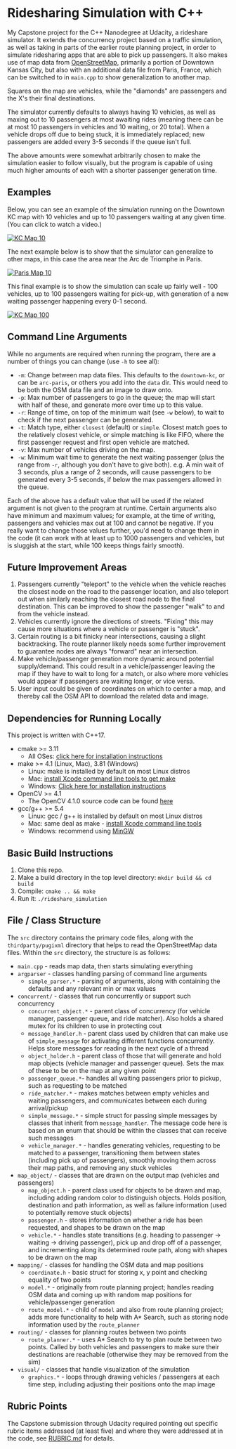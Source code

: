 # Ridesharing Simulation with C++

My Capstone project for the C++ Nanodegree at Udacity, a rideshare simulator. It extends the concurrency project based on a traffic simulation, as well as taking in parts of the earlier route planning project, in order to simulate ridesharing apps that are able to pick up passengers. It also makes use of map data from [OpenStreetMap](https://www.openstreetmap.org/), primarily a portion of Downtown Kansas City, but also with an additional data file from Paris, France, which can be switched to in `main.cpp` to show generalization to another map.

Squares on the map are vehicles, while the "diamonds" are passengers and the X's their final destinations.

The simulator currently defaults to always having 10 vehicles, as well as maxing out to 10 passengers at most awaiting rides (meaning there can be at most 10 passengers in vehicles and 10 waiting, or 20 total). When a vehicle drops off due to being stuck, it is immediately replaced; new passengers are added every 3-5 seconds if the queue isn't full.

The above amounts were somewhat arbitrarily chosen to make the simulation easier to follow visually, but the program is capable of using much higher amounts of each with a shorter passenger generation time.

## Examples

Below, you can see an example of the simulation running on the Downtown KC map with 10 vehicles and up to 10 passengers waiting at any given time. (You can click to watch a video.)

[![KC Map 10](https://img.youtube.com/vi/KivuGvkSRUI/sddefault.jpg)](https://www.youtube.com/watch?v=KivuGvkSRUI)

The next example below is to show that the simulator can generalize to other maps, in this case the area near the Arc de Triomphe in Paris.

[![Paris Map 10](https://img.youtube.com/vi/IibIyyhbfHs/sddefault.jpg)](https://www.youtube.com/watch?v=IibIyyhbfHs)

This final example is to show the simulation can scale up fairly well - 100 vehicles, up to 100 passengers waiting for pick-up, with generation of a new waiting passenger happening every 0-1 second.

[![KC Map 100](https://img.youtube.com/vi/0u3_8vQH2Xo/sddefault.jpg)](https://www.youtube.com/watch?v=0u3_8vQH2Xo)

## Command Line Arguments

While no arguments are required when running the program, there are a number of things you can change (use `-h` to see all):

- `-m`: Change between map data files. This defaults to the `downtown-kc`, or can be `arc-paris`, or others you add into the `data` dir. This would need to be both the OSM data file and an image to draw onto.
- `-p`: Max number of passengers to go in the queue; the map will start with half of these, and generate more over time up to this value.
- `-r`: Range of time, on top of the minimum wait (see `-w` below), to wait to check if the next passenger can be generated.
- `-t`: Match type, either `closest` (default) or `simple`. Closest match goes to the relatively closest vehicle, or simple matching is like FIFO, where the first passenger request and first open vehicle are matched.
- `-v`: Max number of vehicles driving on the map.
- `-w`: Minimum wait time to generate the next waiting passenger (plus the range from `-r`, although you don't have to give both). e.g. A min wait of 3 seconds, plus a range of 2 seconds, will cause passengers to be generated every 3-5 seconds, if below the max passengers allowed in the queue.

Each of the above has a default value that will be used if the related argument is not given to the program at runtime. Certain arguments also have minimum and maximum values; for example, at the time of writing, passengers and vehicles max out at 100 and cannot be negative. If you really want to change those values further, you'd need to change them in the code (it can work with at least up to 1000 passengers and vehicles, but is sluggish at the start, while 100 keeps things fairly smooth).

## Future Improvement Areas

1. Passengers currently "teleport" to the vehicle when the vehicle reaches the closest node on the road to the passenger location, and also teleport out when similarly reaching the closest road node to the final destination. This can be improved to show the passenger "walk" to and from the vehicle instead.
2. Vehicles currently ignore the directions of streets. "Fixing" this may cause more situations where a vehicle or passenger is "stuck".
3. Certain routing is a bit finicky near intersections, causing a slight backtracking. The route planner likely needs some further improvement to guarantee nodes are always "forward" near an intersection.
4. Make vehicle/passenger generation more dynamic around potential supply/demand. This could result in a vehicle/passenger leaving the map if they have to wait to long for a match, or also where more vehicles would appear if passengers are waiting longer, or vice versa.
5. User input could be given of coordinates on which to center a map, and thereby call the OSM API to download the related data and image.

## Dependencies for Running Locally

This project is written with C++17.

* cmake >= 3.11
  * All OSes: [click here for installation instructions](https://cmake.org/install/)
* make >= 4.1 (Linux, Mac), 3.81 (Windows)
  * Linux: make is installed by default on most Linux distros
  * Mac: [install Xcode command line tools to get make](https://developer.apple.com/xcode/features/)
  * Windows: [Click here for installation instructions](http://gnuwin32.sourceforge.net/packages/make.htm)
* OpenCV >= 4.1
  * The OpenCV 4.1.0 source code can be found [here](https://github.com/opencv/opencv/tree/4.1.0)
* gcc/g++ >= 5.4
  * Linux: gcc / g++ is installed by default on most Linux distros
  * Mac: same deal as make - [install Xcode command line tools](https://developer.apple.com/xcode/features/)
  * Windows: recommend using [MinGW](http://www.mingw.org/)

## Basic Build Instructions

1. Clone this repo.
2. Make a build directory in the top level directory: `mkdir build && cd build`
3. Compile: `cmake .. && make`
4. Run it: `./rideshare_simulation`

## File / Class Structure

The `src` directory contains the primary code files, along with the `thirdparty/pugixml` directory that helps to read the OpenStreetMap data files. Within the `src` directory, the structure is as follows:

- `main.cpp` - reads map data, then starts simulating everything
- `argparser` - classes handling parsing of command line arguments
  - `simple_parser.*` - parsing of arguments, along with containing the defaults and any relevant min or max values
- `concurrent/` - classes that run concurrently or support such concurrency
  - `concurrent_object.*` - parent class of concurrency (for vehicle manager, passenger queue, and ride matcher). Also holds a shared mutex for its children to use in protecting cout
  - `message_handler.h` - parent class used by children that can make use of `simple_message` for activating different functions concurrently. Helps store messages for reading in the next cycle of a thread
  - `object_holder.h` - parent class of those that will generate and hold map objects (vehicle manager and passenger queue). Sets the max of these to be on the map at any given point
  - `passenger_queue.*`- handles all waiting passengers prior to pickup, such as requesting to be matched
  - `ride_matcher.*` - makes matches between empty vehicles and waiting passengers, and communicates between each during arrival/pickup
  - `simple_message.*` - simple struct for passing simple messages by classes that inherit from `message_handler`. The message code here is based on an enum that should be within the classes that can receive such messages
  - `vehicle_manager.*` - handles generating vehicles, requesting to be matched to a passenger, transitioning them between states (including pick up of passengers), smoothly moving them across their map paths, and removing any stuck vehicles
- `map_object/` - classes that are drawn on the output map (vehicles and passengers)
  - `map_object.h` - parent class used for objects to be drawn and map, including adding random color to distinguish objects. Holds position, destination and path information, as well as failure information (used to potentially remove stuck objects)
  - `passenger.h` - stores information on whether a ride has been requested, and shapes to be drawn on the map
  - `vehicle.*` - handles state transitions (e.g. heading to passenger -> waiting -> driving passenger), pick up and drop off of a passenger, and incrementing along its determined route path, along with shapes to be drawn on the map
- `mapping/` - classes for handling the OSM data and map positions
  - `coordinate.h` - basic struct for storing x, y point and checking equality of two points
  - `model.*` - originally from route planning project; handles reading OSM data and coming up with random map positions for vehicle/passenger generation
  - `route_model.*` - child of `model` and also from route planning project; adds more functionality to help with A* Search, such as storing node information used by the `route_planner`
- `routing/` - classes for planning routes between two points
  - `route_planner.*` - uses A* Search to try to plan route between two points. Called by both vehicles and passengers to make sure their destinations are reachable (otherwise they may be removed from the sim)
- `visual/` - classes that handle visualization of the simulation
  - `graphics.*` - loops through drawing vehicles / passengers at each time step, including adjusting their positions onto the map image

## Rubric Points

The Capstone submission through Udacity required pointing out specific rubric items addressed (at least five) and where they were addressed at in the code, see [RUBRIC.md](RUBRIC.md) for details.